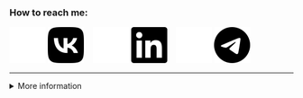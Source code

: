<!-- 
#

---
-->
### How to reach me:

[vk-light]: https://vk.com/zubrailx#gh-dark-mode-only
[vk-dark]: https://vk.com/zubrailx#gh-light-mode-only
[linkedin-light]: https://www.linkedin.com/in/nikita-kulakov-8a21b7203#gh-dark-mode-only
[linkedin-dark]: https://www.linkedin.com/in/nikita-kulakov-8a21b7203#gh-light-mode-only
[telegram-light]: https://t.me/zubrailx#gh-dark-mode-only
[telegram-dark]: https://t.me/zubrailx#gh-light-mode-only

[![website](icons/vk-light.svg)][vk-light]
[![website](icons/vk-dark.svg)][vk-dark]
&nbsp;&nbsp;
[![website](icons/linkedin-light.svg)][linkedin-light]
[![website](icons/linkedin-dark.svg)][linkedin-dark]
&nbsp;&nbsp;
[![website](icons/telegram-light.svg)][telegram-light]
[![website](icons/telegram-dark.svg)][telegram-dark]

<!--
---
### Technical Skills:

For for information check out my resume.

#### Languages:
[<img height="32" src="https://cdn.jsdelivr.net/gh/devicons/devicon/icons/c/c-original.svg" />]()
&nbsp;
[<img height="32" src="https://cdn.jsdelivr.net/gh/devicons/devicon/icons/java/java-original.svg" />]()
&nbsp;
[<img height="32" src="./icons/sql.svg" />]()
&nbsp;
[<img height="32" src="https://cdn.jsdelivr.net/gh/devicons/devicon/icons/python/python-original.svg" />]()
&nbsp;
[<img height="32" src="https://cdn.jsdelivr.net/gh/devicons/devicon/icons/javascript/javascript-original.svg" />]()
[<img height="32" src="https://cdn.jsdelivr.net/gh/devicons/devicon/icons/jquery/jquery-plain-wordmark.svg" />]()
&nbsp;
[<img height="32" src="https://cdn.jsdelivr.net/gh/devicons/devicon/icons/nodejs/nodejs-original.svg" />]()
&nbsp;
[<img height="32" src="https://cdn.jsdelivr.net/gh/devicons/devicon/icons/html5/html5-original.svg" />]()
&nbsp;
[<img height="32" src="https://cdn.jsdelivr.net/gh/devicons/devicon/icons/css3/css3-original.svg" />]()
[<img height="32" src="https://cdn.jsdelivr.net/gh/devicons/devicon/icons/sass/sass-original.svg" />]()
&nbsp;
[<img height="32" src="https://raw.githubusercontent.com/github/explore/80688e429a7d4ef2fca1e82350fe8e3517d3494d/topics/latex/latex.png">]()


#### Frameworks:

[<img height="32" src="https://cdn.jsdelivr.net/gh/devicons/devicon/icons/spring/spring-original.svg" />]()
&nbsp;
[<img height="32" src="./icons/hibernate.png"/>]()

#### Tools:
[<img height="32" src="https://cdn.jsdelivr.net/gh/devicons/devicon/icons/git/git-original.svg" />]()
&nbsp;
[<img height="32" src="https://cdn.jsdelivr.net/gh/devicons/devicon/icons/postgresql/postgresql-plain-wordmark.svg" />]()
[<img height="32" src="https://cdn.jsdelivr.net/gh/devicons/devicon/icons/oracle/oracle-original.svg" />]()

#### Additional experience:


---
### Professional experience:


---
### Personal projects:

-->
---
<details>
<summary>More information</summary>


#### Github Stats:
  
|[![Top Langs](https://github-readme-stats-theta-bice-81.vercel.app/api/top-langs/?username=zubrailx&exclude_repo=xlatex-template-resume&layout=compact&langs_count=10&hide_border=true&hide_title=true&theme=dark&text_color=eeeeee&bg_color=0d1117)][theme-dark] [![Top Langs](https://github-readme-stats-theta-bice-81.vercel.app/api/top-langs/?username=zubrailx&exclude_repo=xlatex-template-resume&layout=compact&langs_count=10&hide_border=true&hide_title=true&theme=light)][theme-light] |[![Statistics](https://github-readme-stats-theta-bice-81.vercel.app/api?username=zubrailx&include_all_commits=true&count_private=true&hide_rank=true&disable_animations=true&hide_border=true&theme=dark&bg_color=0d1117&text_color=cccccc&hide_title=true&show_icons=true)][theme-dark] [![Statistics](https://github-readme-stats-theta-bice-81.vercel.app/api?username=zubrailx&include_all_commits=true&count_private=true&hide_rank=true&disable_animations=true&hide_border=true&theme=light&hide_title=true&show_icons=true)][theme-light] |
|-|-|

</details>

[theme-dark]: https://github.com/zubrailx/zubrailx/#gh-dark-mode-only
[theme-light]: https://github.com/zubrailx/zubrailx/#gh-light-mode-only
